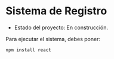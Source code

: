 <h1> Sistema de Registro</h1>

- Estado del proyecto: En construcción.
  
Para ejecutar el sistema, debes poner:

```npm install react```
